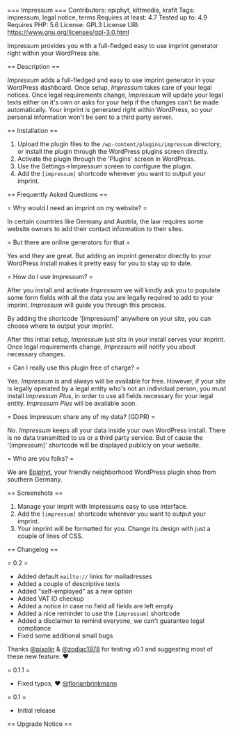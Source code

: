 === Impressum ===
Contributors: epiphyt, kittmedia, krafit
Tags: impressum, legal notice, terms
Requires at least: 4.7
Tested up to: 4.9
Requires PHP: 5.6
License: GPL3
License URI: https://www.gnu.org/licenses/gpl-3.0.html

Impressum provides you with a full-fledged easy to use imprint generator right within your WordPress site.

== Description ==

_Impressum_ adds a full-fledged and easy to use imprint generator in your WordPress dashboard. Once setup, _Impressum_ takes care of your legal notices. Once legal requirements change, _Impressum_ will update your legal texts either on it's own or asks for your help if the changes can't be made automatically. Your imprint is generated right within WordPress, so your personal information won't be sent to a third party server.


== Installation ==

1. Upload the plugin files to the `/wp-content/plugins/impressum` directory, or install the plugin through the WordPress plugins screen directly.
1. Activate the plugin through the 'Plugins' screen in WordPress.
1. Use the Settings->Impressum screen to configure the plugin.
1. Add the `[impressum]` shortcode wherever you want to output your imprint.


== Frequently Asked Questions ==

= Why would I need an imprint on my website? =

In certain countries like Germany and Austria, the law requires some website owners to add their contact information to their sites.

= But there are online generators for that =

Yes and they are great. But adding an imprint generator directly to your WordPress install makes it pretty easy for you to stay up to date.

= How do I use Impressum? =

After you install and activate _Impressum_ we will kindly ask you to populate some form fields with all the data you are legally required to add to your imprint. _Impressum_ will guide you through this process.

By adding the shortcode '[impressum]' anywhere on your site, you can choose where to output your imprint.

After this initial setup, _Impressum_ just sits in your install serves your imprint. Once legal requirements change, _Impressum_ will notify you about necessary changes.

= Can I really use this plugin free of charge? =

Yes. _Impressum_ is and always will be available for free. However, if your site is legally operated by a legal entity who's not an individual person, you must install _Impressum Plus_, in order to use all fields necessary for your legal entity. _Impressum Plus_ will be available soon.

= Does Impressum share any of my data? (GDPR) =

No. _Impressum_ keeps all your data inside your own WordPress install. There is no data transmitted to us or a third party service. But of cause the '[impressum]' shortcode will be displayed publicly on your website.

= Who are you folks? =

We are [Epiphyt](https://epiph.yt/), your friendly neighborhood WordPress plugin shop from southern Germany.

== Screenshots ==

1. Manage your imprit with Impressums easy to use interface.
2. Add the `[impressum]` shortcode wherever you want to output your imprint.
3. Your imprint will be formatted for you. Change its design with just a couple of lines of CSS.

== Changelog ==

= 0.2 =
* Added default `mailto://` links for mailadresses
* Added a couple of descriptive texts
* Added "self-employed" as a new option
* Added VAT ID checkup
* Added a notice in case no field all fields are left empty
* Added a nice reminder to use the `[impressum]` shortcode
* Added a disclaimer to remind everyone, we can't guarantee legal compliance
* Fixed some additional small bugs 

Thanks [@pixolin](https://profiles.wordpress.org/pixolin) & [@zodiac1978](https://profiles.wordpress.org/zodiac1978) for testing v0.1 and suggesting most of these new feature. ❤️

= 0.1.1 =
* Fixed typos, ❤️ [@florianbrinkmann](https://profiles.wordpress.org/florianbrinkmann)

= 0.1 =
* Initial release

== Upgrade Notice ==